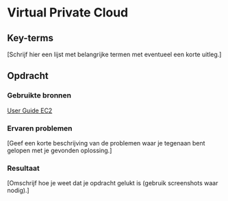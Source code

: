 # Virtual Private Cloud


## Key-terms
[Schrijf hier een lijst met belangrijke termen met eventueel een korte uitleg.]

## Opdracht
### Gebruikte bronnen
[User Guide EC2](https://docs.aws.amazon.com/AWSEC2/latest/UserGuide/elastic-ip-addresses-eip.html)

### Ervaren problemen
[Geef een korte beschrijving van de problemen waar je tegenaan bent gelopen met je gevonden oplossing.]

### Resultaat
[Omschrijf hoe je weet dat je opdracht gelukt is (gebruik screenshots waar nodig).]
